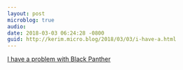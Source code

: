```yaml
---
layout: post
microblog: true
audio: 
date: 2018-03-03 06:24:28 -0800
guid: http://kerim.micro.blog/2018/03/03/i-have-a.html
---
```

[I have a problem with Black Panther](http://africasacountry.com/2018/02/i-have-a-problem-with-black-panther/)
